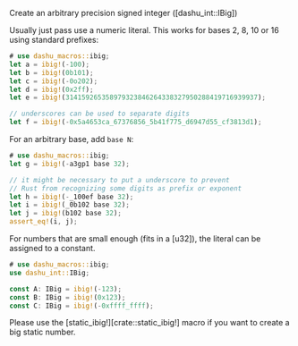 Create an arbitrary precision signed integer ([dashu_int::IBig])

Usually just pass use a numeric literal. This works for bases 2, 8, 10 or 16 using standard
prefixes:
```rust
# use dashu_macros::ibig;
let a = ibig!(-100);
let b = ibig!(0b101);
let c = ibig!(-0o202);
let d = ibig!(0x2ff);
let e = ibig!(314159265358979323846264338327950288419716939937);

// underscores can be used to separate digits
let f = ibig!(-0x5a4653ca_67376856_5b41f775_d6947d55_cf3813d1);
```

For an arbitrary base, add `base N`:
```rust
# use dashu_macros::ibig;
let g = ibig!(-a3gp1 base 32);

// it might be necessary to put a underscore to prevent
// Rust from recognizing some digits as prefix or exponent
let h = ibig!(-_100ef base 32);
let i = ibig!(_0b102 base 32);
let j = ibig!(b102 base 32);
assert_eq!(i, j);
```

For numbers that are small enough (fits in a [u32]), the literal can
be assigned to a constant.
```rust
# use dashu_macros::ibig;
use dashu_int::IBig;

const A: IBig = ibig!(-123);
const B: IBig = ibig!(0x123);
const C: IBig = ibig!(-0xffff_ffff);
```

Please use the [static_ibig!][crate::static_ibig!] macro if you want to create a big static number.